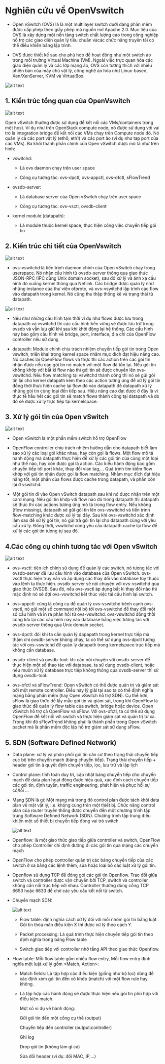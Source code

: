 # Nghiên cứu về OpenVswitch

 - Open vSwitch (OVS) là là một multilayer switch dưới dạng phần mềm được cấp phép theo giấy phép mã nguồn mở Apache 2.0. Mục tiêu của OVS là xây dựng một nền tảng switch chất lượng cao trong công nghiệp hỗ trợ các giao diện quản lý tiêu chuẩn vàcác chức năng truyền tải có thể điều khiển bằng lập trình.

 - OVS được thiết kế sao cho phù hợp để hoạt động như một switch ảo trong môi trường Virtual Machine (VM). Ngoài việc trực quan hóa các giao diện quản lý và các lớp mạng ảo, OVS còn tương thích với nhiều phiên bản của máy chủ vật lý, công nghệ ảo hóa như Linux-based, Xen/XenServer, KVM và VirtualBox.
  
  ![alt text](../image/OVS.webp)

## 1. Kiến trúc tổng quan của OpenVswitch
  
  ![alt text](../image/OVS1.jpg)

Open vSwitch thường được sử dụng để kết nối các VMs/containers trong một host. Ví dụ như trên OpenStack compute node, nó được sử dụng với vai trò là integration bridge để kết nối các VMs chạy trên Compute node đó. Nó quản lý cả các port vật lý (eth0, eth1) và các port ảo (ví dụ như tap port của các VMs). Ba khối thành phần chính của Open vSwitch được mô tả như trên hình: 
  
 - vswitchd:

     + Là ovs daemon chạy trên user space

     + Công cụ tương tác: ovs-dpctl, ovs-appctl, ovs-ofctl, sFlowTrend 

 - ovsdb-server:

     + Là database server của Open vSwitch chạy trên user space

     + Công cụ tương tác: ovs-vsctl, ovsdb-client

 - kernel module (datapath):
    
     + Là module thuộc kernel space, thực hiện công việc chuyển tiếp gói tin

## 2. Kiến trúc chi tiết của OpenVswitch

  ![alt text](../image/OVS2.png)

 - ovs-vswitchd là tiến trình daemon chính của Open vSwitch chạy trong userspace. Nó nhận cấu hình từ ovsdb-server thông qua giao thức JSON-RPC (IPC dùng Unix domain socket), sau đó xử lý và ánh xạ cấu hình đó xuống kernel thông qua Netlink. Các bridge được quản lý như những instance của thư viện ofproto, và ovs-vswitchd lập trình các flow vào datapath trong kernel. Nó cũng thu thập thống kê và trạng thái từ datapath.
   
  ![alt text](../image/vswitchd_ovsdb_ofproto.png)

 - Nếu như những cấu hình tạm thời ví dụ như flows được lưu trong datapath và vswitchd thì các cấu hình bền vững sẽ được lưu trữ trong ovsdb và vẫn lưu giữ khi sau khi khởi động lại hệ thống. Các cấu hình này bao gồm cấu hình về bridge, port, interface, địa chỉ của OpenFlow controller nếu sử dụng  

 - datapath: Module chính chịu trách nhiệm chuyển tiếp gói tin trong Open vswitch, triển khai trong kernel space nhằm mục đích đạt hiệu năng cao. Nó caches lại OpenFlow flows và thực thi các action trên các gói tin nhận được nếu các gói tin nó match với một flow đã tồn tại. Nếu gói tin không khớp với bất kì flow nào thì gói tin sẽ được chuyển lên ovs-vswitchd. Nếu flow matching tại vswitchd thành công thì nó sẽ gửi gói tin lại cho kernel datapath kèm theo các action tương ứng để xử lý gói tin đồng thời thực hiện cache lại flow đó vào datapath để datapath xử lý những gói tin cùng loại đến tiếp sau. Hiệu năng cao đạt được ở đây là vì thực tế hầu hết các gói tin sẽ match flows thành công tại datapath và do đó sẽ được xử lý trực tiếp tại kernelspace.

## 3. Xử lý gói tin của Open vSwitch

  ![alt text](../image/ovs_packet_flow.jpg)

 - Open vSwitch là một phần mềm switch hỗ trợ OpenFlow

 - OpenFlow controller chịu trách nhiệm hướng dẫn cho datapath biết làm sao xử lý các loại gói khác nhau, hay còn gọi là flows. Một flow mô tả hành động mà datapath thực hiện để xử lý các gói tin của cùng một loại như thế nào, hay còn được gọi là action. Các kiểu hành động bao gồm chuyển tiếp tới port khác, thay đổi vlan tag,... Quá trình tìm kiếm flow khớp với gói tin nhận được gọi là flow matching. Nhằm mục đích đạt hiệu năng tốt, một phần của flows được cache trong datapath, và phần còn lại ở vswitchd.

 - Một gói tin đi vào Open vSwitch datapath sau khi nó được nhận trên một card mạng. Nếu gói tin khớp với flow nào đó trong datapath thì datapath sẽ thực thi các actions tương ứng mô tả trong flow entry. Nếu không (flow missing), datapath sẽ gửi gói tin lên ovs-vswitchd và tiến trình flow-matching khác được xử lý tại đây. Sau khi ovs-vswitchd xác định làm sao để xử lý gói tin, nó gửi trả gói tin lại cho datapath cùng với yêu cầu xử lý. Đồng thời, vswitchd cũng yêu cầu datapath cache lại flow để xử lý các gói tin tương tự sau đó.

## 4.Các công cụ chính tương tác với Open vSwitch

  ![alt text](../image/ovs-tools.jpg)

 - ovs-vsctl: tiện ích chính sử dụng để quản lý các switch, nó tương tác với ovsdb-server để lưu cấu hình vào database của Open vSwitch. ovs-vsctl thực hiện truy vấn và áp dụng các thay đổi vào database tùy thuộc vào lệnh ta thực hiện. ovsdb-server sẽ nói chuyện với ovs-vswitchd qua giao thức OVSDB. Sau đó, nếu ovs-vsctl áp dụng bất kì thay đổi nào thì mặc định nó sẽ đợi ovs-vswitchd kết thúc việc tái cấu hình lại switch.

 - ovs-appctl: cũng là công cụ để quản lý ovs-vswitchd bênh cạnh ovs-vsctl, nó gửi một số command nội bộ tới ovs-vswitchd để thay đổi một số cấu hình và in ra phản hồi từ ovs-vswitchd. ovs-vswitchd đồng thời cũng lưu lại các cấu hình này vào database bằng việc tương tác với ovsdb-server thông qua Unix domain socket.

 - ovs-dpctl: đôi khi ta cần quản lý dapapath trong kernel trực tiếp mà thậm chí ovsdb-server không chạy, ta có thể sử dụng ovs-dpctl tương tác với ovs-vswitchd để quản lý datapath trong kernelspace trực tiếp mà không cần database.

 - ovsdb-client và ovsdb-tool: khi cần nói chuyện với ovsdb-server để thực hiện một số thao tác với database, ta sử dụng ovsdb-client, hoặc nếu muốn xử lý database trực tiếp không thông qua ovsdb-server thì sử dụng ovsdb-tool.

 - ovs-ofctl và sFlowTrend: Open vSwitch có thể được quản trị và giám sát bởi một remote controller. Điều này lý giải tại sao ta có thể định nghĩa mạng bằng phần mềm (hay Open vSwitch hỗ trợ SDN). Cụ thể hơn, sFlow là giao thức dể lấy mẫu gói tin và giám sát, trong khi OpenFlow là giao thức để quản lý flow table của switch, bridge hoặc device. Open vSwitch hỗ trợ cả OpenFlow và sFlow. Với ovs-ofctl, ta có thể sử dụng OpenFlow để kết nối với switch và thực hiện giám sát và quản trị từ xa. Trong khi đó sFlowTrend không phải là thành phần trong Open vSwitch packet mà là phần mềm độc lập hỗ trợ giám sát sử dụng sFlow.


## 5. SDN (Software Defined Network)

 - Data plane: xử lý và phân phối gói tin  căn cứ theo trạng thái chuyển tiếp cục bộ trên chuyển mạch (bảng chuyển tiếp). Trạng thái chuyển tiếp + header gói tin à quyết định chuyển tiếp, lọc, lưu trữ và lập lịch

 - Control plane: tính toán duy trì, cập nhật bảng chuyển tiếp cho chuyển mạch để data plan hoạt động được hiệu quả, xác định cách chuyển tiếp các gói tin, định tuyến, traffic engineering, phát hiện và phục hồi sự cố/lỗi ... 

 - Mạng SDN là gì: Một mạng mà trong đó control plan được tách khỏi data plan về mặt vật lý, i.e. không cùng trên một thiết bị. Chức năng control plan của router truyền thống được chuyển đến một chương trình tập trung Software	Defined	Network	(SDN). Chương trình tập trung điều khiển một số thiết bị chuyển tiếp đóng vai trò switch

   ![alt text](../image/SDN.png)


 - Openflow: là một giao thức giao tiếp giữa controller và switch, OpenFlow cho phép Controller chỉ định đường đi các gói tin qua mạng các chuyển mạch 

 - OpenFlow cho phép controller quản trị các bảng chuyển tiếp của các switch ở xa bằng các lệnh thêm, sửa hoặc loại bỏ các luật xử lý gói tin.

 - Openflow sử dụng TCP để đóng gói các gói tin Openflow. Trao đổi giữa switch và controller được vận chuyển bởi TCP, switch và controller không cần nối trực tiếp với nhau. Controller thường dùng cổng TCP 6653 hoặc 6633 để chờ các yêu cầu kết nối từ switch.
 
 - Chuyển mạch SDN: 

   ![alt text](../image/SDN2.png)


    + Flow table: định nghĩa cách xử lý đối với mỗi nhóm gói tin bằng luật: Gói tin thỏa mãn điều kiện X thì được xử lý theo cách Y. 

    + Packet processing: Là quá trình thực hiện chuyển tiếp gói tin theo định nghĩa trong bảng Flow table

    + Switch giao tiếp với controller nhờ tầng API theo giao thức Openflow.


 - Flow table: Mỗi flow table gồm nhiều flow entry, Mỗi flow entry  định nghĩa một luật xử lý gồm <Match, Action>:

     + Match fields: Là tập hợp các điều kiện (giống như bộ lọc) dùng để xác định xem gói tin đến có khớp (match) với một flow rule hay không.

     + Là tập hợp các hành động sẽ được thực hiện nếu gói tin phù hợp với điều kiện match.

       Một số ví dụ về hành động:

       Gửi gói tin đến một cổng cụ thể (output)

       Chuyển tiếp đến controller (output:controller)

       Ghi log

       Drop gói tin (không làm gì cả)

       Sửa đổi header (ví dụ: đổi MAC, IP,...)

   
   






  
